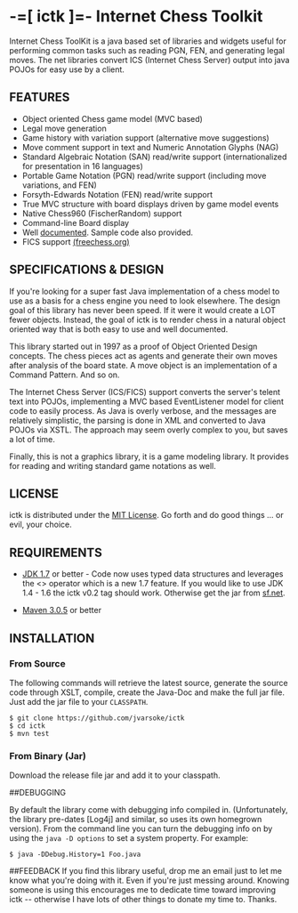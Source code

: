 # -=[ ictk ]=- Internet Chess Toolkit

Internet Chess ToolKit is a java based set of libraries and widgets useful 
for performing common tasks such as reading PGN, FEN, and generating 
legal moves. The net libraries convert ICS (Internet Chess Server) output 
into java POJOs for easy use by a client.

## FEATURES
* Object oriented Chess game model (MVC based)
* Legal move generation
* Game history with variation support (alternative move suggestions)
* Move comment support in text and Numeric Annotation Glyphs (NAG)
* Standard Algebraic Notation (SAN) read/write support (internationalized
  for presentation in 16 languages)
* Portable Game Notation (PGN) read/write support (including move variations,
  and FEN)
* Forsyth-Edwards Notation (FEN) read/write support
* True MVC structure with board displays driven by game model events
* Native Chess960 (FischerRandom) support
* Command-line Board display
* Well [documented](http://jvarsoke.github.io/docs/). Sample code also provided.
* FICS support [(freechess.org)](http://www.freechess.org)

## SPECIFICATIONS & DESIGN

   If you're looking for a super fast Java implementation of a chess model 
to use as a basis for a chess engine you need to look elsewhere.  The 
design goal of this library has never been speed.  If it were it would 
create a LOT fewer objects.  Instead, the goal of ictk is to render chess
in a natural object oriented way that is both easy to use and well documented.  

   This library started out in 1997 as a proof of Object Oriented Design 
concepts.  The chess pieces act as agents and generate their own moves after
analysis of the board state.  A move object is an implementation of a 
Command Pattern.  And so on.  

   The Internet Chess Server (ICS/FICS) support converts the server's telent
text into POJOs, implementing a MVC based EventListener model for client code
to easily process.  As Java is overly verbose, and the messages are relatively
simplistic, the parsing is done in XML and converted to Java POJOs via XSTL.
The approach may seem overly complex to you, but saves a lot of time.

   Finally, this is not a graphics library, it is a game modeling library.
It provides for reading and writing standard game notations as well.

## LICENSE

   ictk is distributed under the [MIT License](http://opensource.org/licenses/MIT).
   Go forth and do good things ...  or evil, your choice.

## REQUIREMENTS

* [JDK 1.7](http://java.oracle.com) or better - Code now uses typed data
  structures and leverages the <> operator which is a new 1.7 feature.  If
  you would like to use JDK 1.4 - 1.6  the ictk v0.2 tag should work.
  Otherwise get the jar from [sf.net](http://ictk.sourceforge.net).

* [Maven 3.0.5](http://maven.apache.org) or better

## INSTALLATION

### From Source
The following commands will retrieve the latest source, generate the source code through XSLT, compile, create the Java-Doc and make the full jar file.  Just add the jar file to your `CLASSPATH`.

    $ git clone https://github.com/jvarsoke/ictk
    $ cd ictk
    $ mvn test

### From Binary (Jar)
Download the release file jar and add it to your classpath.

##DEBUGGING

By default the library come with debugging info compiled in. (Unfortunately,
the library pre-dates [Log4j] and similar, so uses its own homegrown version).
From the command line you can turn the debugging info on by using the 
`java -D options` to set a system property.  For example:

    $ java -DDebug.History=1 Foo.java

##FEEDBACK
   If you find this library useful, drop me an email just to let me know what
you're doing with it.  Even if you're just messing around.  Knowing someone is
using this encourages me to dedicate time toward improving ictk -- otherwise
I have lots of other things to donate my time to.  Thanks.
